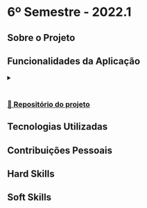 # 6º Semestre - 2022.1

## Sobre o Projeto

<div align="justify">
</div>

## Funcionalidades da Aplicação

<div align="left">
  <details>
    <summary>
      <h4 align="left"> </h4>
    </summary>
    <img src=" " width="600px">
  </details>
</div>

### [📂 Repositório do projeto]()

## Tecnologias Utilizadas


## Contribuições Pessoais

<div align="justify">
</div>

## Hard Skills

<div align="left">
</div>

## Soft Skills

<div align="justify">
</div>
